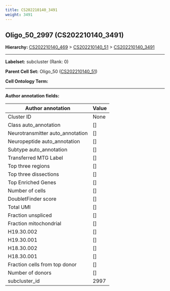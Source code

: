 ```yaml
---
title: CS202210140_3491
weight: 3491
---
```

## Oligo_50_2997 (CS202210140_3491)
<b>Hierarchy: </b>
[CS202210140_469](https://purl.brain-bican.org/taxonomy/CS202210140#CS202210140_469) >
[CS202210140_51](https://purl.brain-bican.org/taxonomy/CS202210140#CS202210140_51) >
[CS202210140_3491](https://purl.brain-bican.org/taxonomy/CS202210140#CS202210140_3491)

---


**Labelset:** subcluster (Rank: 0)

**Parent Cell Set:** Oligo_50 ([CS202210140_51](https://purl.brain-bican.org/taxonomy/CS202210140#CS202210140_51))



**Cell Ontology Term:** 

[MARKER GENES.]: #


---

[TRANSFERRED ANNOTATIONS.]: #


[AUTHOR ANNOTATION FIELDS.]: #


**Author annotation fields:**

| Author annotation | Value |
|-------------------|-------|
|Cluster ID|None|
|Class auto_annotation|[]|
|Neurotransmitter auto_annotation|[]|
|Neuropeptide auto_annotation|[]|
|Subtype auto_annotation|[]|
|Transferred MTG Label|[]|
|Top three regions|[]|
|Top three dissections|[]|
|Top Enriched Genes|[]|
|Number of cells|[]|
|DoubletFinder score|[]|
|Total UMI|[]|
|Fraction unspliced|[]|
|Fraction mitochondrial|[]|
|H19.30.002|[]|
|H19.30.001|[]|
|H18.30.002|[]|
|H18.30.001|[]|
|Fraction cells from top donor|[]|
|Number of donors|[]|
|subcluster_id|2997|
